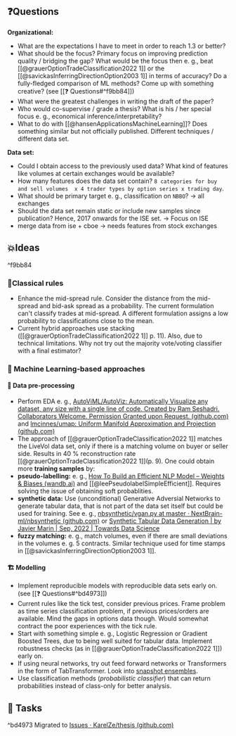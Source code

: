 
## ❓Questions
**Organizational:**
- What are the expectations I have to meet in order to reach 1.3 or better?
- What should be the focus? Primary focus on improving prediction quality / bridging the gap? What would be the focus then e. g., beat [[@grauerOptionTradeClassification2022 1]] or the [[@savickasInferringDirectionOption2003 1]] in terms of accuracy?  Do a fully-fledged comparison of ML methods? Come up with something creative? (see [[❓ Questions#^f9bb84]])
- What were the greatest challenges in writing the draft of the paper?
- Who would co-supervise / grade a thesis? What is his / her special focus e. g., economical inference/interpretability?
- What to do with [[@hansenApplicationsMachineLearning]]? Does something similar but not officially published. Different techniques / different data set.

**Data set:**
- Could I obtain access to the previously used data? What kind of features like volumes at certain exchanges would be available?
- How many features does the data set contain? `8 categories for buy and sell volumes  x 4 trader types by option series x trading day`. 
- What should be primary target e. g., classification on `NBBO`? -> all exchanges
- Should the data set remain static or include new samples since publication? Hence, 2017 onwards for the ISE set. -> Focus on ISE 
- merge data from ise + cboe -> needs features from stock exchanges

## 💥Ideas

^f9bb84

### 📜Classical rules
- Enhance the mid-spread rule. Consider the distance from the mid-spread and bid-ask spread as a probability. The current formulation can't classify trades at mid-spread. A different formulation assigns a low probability to classifications close to the mean.
- Current hybrid approaches use stacking ([[@grauerOptionTradeClassification2022 1]] p. 11). Also, due to technical limitations. Why not try out the majority vote/voting classifier with a final estimator?

### 🧠 Machine Learning-based approaches

#### 🦺 Data pre-processing
- Perform EDA e. g., [AutoViML/AutoViz: Automatically Visualize any dataset, any size with a single line of code. Created by Ram Seshadri. Collaborators Welcome. Permission Granted upon Request. (github.com)](https://github.com/AutoViML/AutoViz) and [lmcinnes/umap: Uniform Manifold Approximation and Projection (github.com)](https://github.com/lmcinnes/umap)
- The approach of [[@grauerOptionTradeClassification2022 1]] matches the LiveVol data set, only if there is a matching volume on buyer or seller side. Results in 40 % reconstruction rate [[@grauerOptionTradeClassification2022 1]](p. 9). One could obtain more **training samples** by:
- **pseudo-labelling:** e. g., [How To Build an Efficient NLP Model – Weights & Biases (wandb.ai)](https://wandb.ai/darek/fbck/reports/How-To-Build-an-Efficient-NLP-Model--VmlldzoyNTE5MDEx) and [[@leePseudolabelSimpleEfficient]]. Requires solving the issue of obtaining soft probablities.
- **synthetic data:** Use (unconditional) Generative Adversial Networks to generate tabular data, that is not part of the data set itself but could be used for training. See e. g., [nbsynthetic/vgan.py at master · NextBrain-ml/nbsynthetic (github.com)](https://github.com/NextBrain-ml/nbsynthetic/blob/master/src/nbsynthetic/vgan.py) or [Synthetic Tabular Data Generation | by Javier Marin | Sep, 2022 | Towards Data Science](https://towardsdatascience.com/synthetic-tabular-data-generation-34eb94a992ed)
- **fuzzy matching:** e. g., match volumes, even if there are small deviations in the volumes e. g. 5 contracts. Similar technique used for time stamps in [[@savickasInferringDirectionOption2003 1]].

#### 🏗️ Modelling
- Implement reproducible models with reproducible data sets early on. (see [[❓ Questions#^bd4973]])
- Current rules like the tick test, consider previous prices. Frame problem as time series classification problem, if previous prices/orders are available. Mind the gaps in options data though. Would somewhat contract the poor experiences with the tick rule.
- Start with something simple e. g., Logistic Regression or Gradient Boosted Trees, due to being well suited for tabular data. Implement robustness checks (as in [[@grauerOptionTradeClassification2022 1]]) early on.
- If using neural networks, try out feed forward networks or Transformers in the form of TabTransformer. Look into [snapshot ensembles](https://arxiv.org/pdf/1704.00109.pdf).
- Use classification methods (*probabilistic classifier*) that can return probabilities instead of class-only for better analysis.

## 🔔 Tasks
^bd4973
Migrated to [Issues · KarelZe/thesis (github.com)](https://github.com/KarelZe/thesis/issues)

